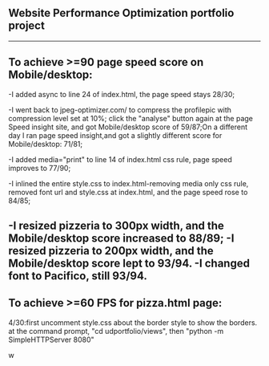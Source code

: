 ## Website Performance Optimization portfolio project
--------------------------------------------------
To achieve >=90 page speed score on Mobile/desktop:
--------------------------------------------------
-I added async to line 24 of index.html, the page speed stays 28/30;

-I went back to jpeg-optimizer.com/ to compress the profilepic with compression level set at 10%; click the "analyse" button again at the page Speed insight site, and got Mobile/desktop score of 59/87;On a different day I ran page speed insight,and got a slightly different score for Mobile/desktop: 71/81;

-I added media="print" to line 14 of index.html css rule, page speed improves to 77/90;

-I inlined the entire style.css to index.html-removing media only css rule, removed font url and style.css at index.html, and the page speed rose to 84/85;

-I resized pizzeria to 300px width, and the Mobile/desktop score increased to 88/89;
-I resized pizzeria to 200px width, and the Mobile/desktop score lept to 93/94.
-I changed font to Pacifico, still 93/94.
--------------------------------------------
To achieve >=60 FPS for pizza.html page:
--------------------------------------------
4/30:first uncomment style.css about the border style to show the borders.
at the command prompt, "cd udportfolio/views", then "python -m SimpleHTTPServer 8080"












w
